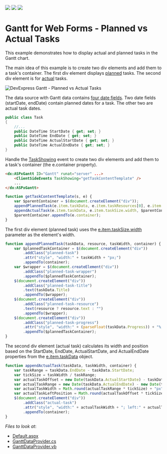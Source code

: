 <!-- default badges list -->
![](https://img.shields.io/endpoint?url=https://codecentral.devexpress.com/api/v1/VersionRange/412034304/21.1.3%2B)
[![](https://img.shields.io/badge/Open_in_DevExpress_Support_Center-FF7200?style=flat-square&logo=DevExpress&logoColor=white)](https://supportcenter.devexpress.com/ticket/details/T1033229)
[![](https://img.shields.io/badge/📖_How_to_use_DevExpress_Examples-e9f6fc?style=flat-square)](https://docs.devexpress.com/GeneralInformation/403183)
<!-- default badges end -->
# Gantt for Web Forms - Planned vs Actual Tasks  

This example demonstrates how to display actual and planned tasks in the Gantt chart.

The main idea of this example is to create two div elements and add them to a task's container. The first div element displays [planned](./CS/DXWebApplication1/Default.aspx#L21) tasks. The second div element is for [actual](./CS/DXWebApplication1/Default.aspx#L45) tasks.

![DevExpress Gantt - Planned vs Actual Tasks](~/images/images/gantt-planned-actual-tasks.png)

The data source with Gantt data contains [four date fields](./CS/DXWebApplication1/App_Data/GanttDataProvider.cs). Two date fields (startDate, endDate) contain planned dates for a task. The other two are actual task dates.

```csharp
public class Task
{
    //...
    public DateTime StartDate { get; set; }
    public DateTime EndDate { get; set; }
    public DateTime ActualStartDate { get; set; }
    public DateTime ActualEndDate { get; set; }
}
```

Handle the [TaskShowing](https://docs.devexpress.com/AspNet/js-ASPxClientGantt.TaskShowing) event to create two div elements and add them to a task's container (the e.container property).

```aspx
<dx:ASPxGantt ID="Gantt" runat="server" ...>
    <ClientSideEvents TaskShowing="getTaskContentTemplate" />
    ...
</dx:ASPxGantt>
```

```js
function getTaskContentTemplate(s, e) {
    var $parentContainer = $(document.createElement("div"));
    appendPlannedTask(e.item.taskData, e.item.taskResources[0], e.item.taskSize.width, $parentContainer);
    appendActualTask(e.item.taskData, e.item.taskSize.width, $parentContainer);
    $parentContainer.appendTo(e.container);
}
```

The first div element (planned task) uses the [e.item.taskSize.width](https://docs.devexpress.com/AspNet/js-ASPxClientGanttTaskShowingEventArgs.item) parameter as the element's width.

```js
function appendPlannedTask(taskData, resource, taskWidth, container) {
    var $plannedTaskContainer = $(document.createElement("div"))
        .addClass("planned-task")
        .attr("style", "width:" + taskWidth + "px;")
        .appendTo(container);
    var $wrapper = $(document.createElement("div"))
        .addClass("planned-task-wrapper")
        .appendTo($plannedTaskContainer);
    $(document.createElement("div"))
        .addClass("planned-task-title")
        .text(taskData.Title)
        .appendTo($wrapper);
    $(document.createElement("div"))
        .addClass("planned-task-resource")
        .text(resource ? resource.text : "")
        .appendTo($wrapper);
    $(document.createElement("div"))
        .addClass("planned-task-progress")
        .attr("style", "width:" + (parseFloat(taskData.Progress)) + "%;")
        .appendTo($plannedTaskContainer);
}
```

The second div element (actual task) calculates its width and position based on the StartDate, EndDate, ActualStartDate, and ActualEndDate properties from the [e.item.taskData](https://docs.devexpress.com/AspNet/js-ASPxClientGanttTaskShowingEventArgs.item) object. 

```js
function appendActualTask(taskData, taskWidth, container) {
    var taskRange = taskData.EndDate - taskData.StartDate;
    var tickSize = taskWidth / taskRange;
    var actualTaskOffset = new Date(taskData.ActualStartDate) - taskData.StartDate;
    var actualTaskRange = new Date(taskData.ActualEndDate) - new Date(taskData.ActualStartDate);
    var actualTaskWidth = Math.round(actualTaskRange * tickSize) + "px";
    var actualTaskLeftPosition = Math.round(actualTaskOffset * tickSize) + "px";
    $(document.createElement("div"))
        .addClass("actual-task")
        .attr("style", "width:" + actualTaskWidth + "; left:" + actualTaskLeftPosition)
        .appendTo(container);
}
```

<!-- default file list -->
*Files to look at*:

* [Default.aspx](./CS/DXWebApplication1/Default.aspx)
* [GanttDataProvider.cs](./CS/DXWebApplication1/App_Data/GanttDataProvider.cs)
* [GanttDataProvider.vb](./VB/DXWebApplication1/App_Data/GanttDataProvider.vb)
<!-- default file list end -->

